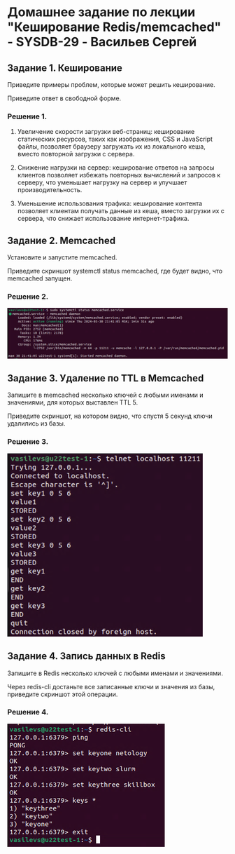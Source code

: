 # Домашнее задание по лекции "Кеширование Redis/memcached" - SYSDB-29 - Васильев Сергей

## Задание 1. Кеширование

Приведите примеры проблем, которые может решить кеширование.

Приведите ответ в свободной форме.

### Решение 1.

1. Увеличение скорости загрузки веб-страниц: кеширование статических ресурсов, таких как изображения, CSS и JavaScript файлы, позволяет браузеру загружать их из локального кеша, вместо повторной загрузки с сервера.

2. Снижение нагрузки на сервер: кеширование ответов на запросы клиентов позволяет избежать повторных вычислений и запросов к серверу, что уменьшает нагрузку на сервер и улучшает производительность.

3. Уменьшение использования трафика: кеширование контента позволяет клиентам получать данные из кеша, вместо загрузки их с сервера, что снижает использование интернет-трафика.

## Задание 2. Memcached

Установите и запустите memcached.

Приведите скриншот systemctl status memcached, где будет видно, что memcached запущен.

### Решение 2.

![memcached status](./img/memcached1.png)

## Задание 3. Удаление по TTL в Memcached

Запишите в memcached несколько ключей с любыми именами и значениями, для которых выставлен TTL 5.

Приведите скриншот, на котором видно, что спустя 5 секунд ключи удалились из базы.

### Решение 3.

![memcached status](./img/memcached_2.png)

## Задание 4. Запись данных в Redis

Запишите в Redis несколько ключей с любыми именами и значениями.

Через redis-cli достаньте все записанные ключи и значения из базы, приведите скриншот этой операции.

### Решение 4.

![memcached status](./img/redis_1.png)